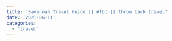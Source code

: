 ```yaml
---
title: 'Savannah Travel Guide || #tbt || throw back travel'
date: '2021-06-11'
categories:
  - 'travel'
---
```

